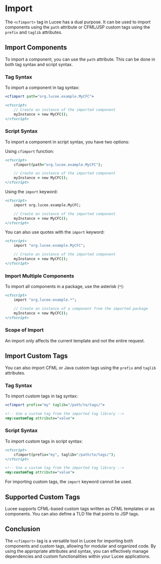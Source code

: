 <!--
{
  "title": "Import",
  "id": "import",
  "description": "Guide on using import to import components and custom tags in Lucee",
  "keywords": [
    "cfimport",
    "import",
    "Lucee",
    "components",
    "custom tags",
    "taglib"
  ]
}
-->

# Import

The `<cfimport>` tag in Lucee has a dual purpose. It can be used to import components using the `path` attribute or CFML/JSP custom tags using the `prefix` and `taglib` attributes.

## Import Components

To import a component, you can use the `path` attribute. This can be done in both tag syntax and script syntax.

### Tag Syntax

To import a component in tag syntax:

```cfml
<cfimport path="org.lucee.example.MyCFC">

<cfscript>
    // Create an instance of the imported component
    myInstance = new MyCFC();
</cfscript>
```

### Script Syntax

To import a component in script syntax, you have two options:

Using `cfimport` function:

```cfml
<cfscript>
    cfimport(path="org.lucee.example.MyCFC");

    // Create an instance of the imported component
    myInstance = new MyCFC();
</cfscript>
```

Using the `import` keyword:

```cfml
<cfscript>
    import org.lucee.example.MyCFC;

    // Create an instance of the imported component
    myInstance = new MyCFC();
</cfscript>
```

You can also use quotes with the `import` keyword:

```cfml
<cfscript>
    import "org.lucee.example.MyCFC";

    // Create an instance of the imported component
    myInstance = new MyCFC();
</cfscript>
```

### Import Multiple Components

To import all components in a package, use the asterisk (`*`):

```cfml
<cfscript>
    import "org.lucee.example.*";

    // Create an instance of a component from the imported package
    myInstance = new MyCFC();
</cfscript>
```

### Scope of Import

An import only affects the current template and not the entire request.

## Import Custom Tags

You can also import CFML or Java custom tags using the `prefix` and `taglib` attributes.

### Tag Syntax

To import custom tags in tag syntax:

```cfml
<cfimport prefix="my" taglib="/path/to/tags/">

<!-- Use a custom tag from the imported tag library -->
<my:customTag attribute="value">
```

### Script Syntax

To import custom tags in script syntax:

```cfml
<cfscript>
    cfimport(prefix="my", taglib="/path/to/tags/");
</cfscript>

<!-- Use a custom tag from the imported tag library -->
<my:customTag attribute="value">
```

For importing custom tags, the `import` keyword cannot be used.

## Supported Custom Tags

Lucee supports CFML-based custom tags written as CFML templates or as components. You can also define a TLD file that points to JSP tags.

## Conclusion

The `<cfimport>` tag is a versatile tool in Lucee for importing both components and custom tags, allowing for modular and organized code. By using the appropriate attributes and syntax, you can effectively manage dependencies and custom functionalities within your Lucee applications.
